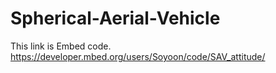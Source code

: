 # Spherical-Aerial-Vehicle

This link is Embed code.
https://developer.mbed.org/users/Soyoon/code/SAV_attitude/
